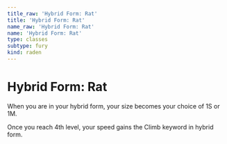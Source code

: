 ```yaml
---
title_raw: 'Hybrid Form: Rat'
title: 'Hybrid Form: Rat'
name_raw: 'Hybrid Form: Rat'
name: 'Hybrid Form: Rat'
type: classes
subtype: fury
kind: raden
---
```


# Hybrid Form: Rat

When you are in your hybrid form, your size becomes your choice of 1S or 1M.

Once you reach 4th level, your speed gains the Climb keyword in hybrid form.
